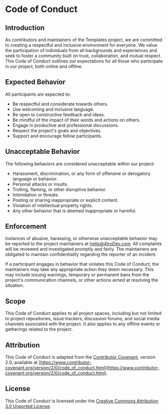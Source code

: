 # Code of Conduct

## Introduction

As contributors and maintainers of the Templates project, we are committed to creating a respectful and inclusive environment for everyone. We value the participation of individuals from all backgrounds and experiences and seek to foster a community built on trust, collaboration, and mutual respect. This Code of Conduct outlines our expectations for all those who participate in our project, both online and offline.

## Expected Behavior

All participants are expected to:

- Be respectful and considerate towards others.
- Use welcoming and inclusive language.
- Be open to constructive feedback and ideas.
- Be mindful of the impact of their words and actions on others.
- Engage in productive and professional discussions.
- Respect the project's goals and objectives.
- Support and encourage fellow participants.

## Unacceptable Behavior

The following behaviors are considered unacceptable within our project:

- Harassment, discrimination, or any form of offensive or derogatory language or behavior.
- Personal attacks or insults.
- Trolling, flaming, or other disruptive behavior.
- Intimidation or threats.
- Posting or sharing inappropriate or explicit content.
- Violation of intellectual property rights.
- Any other behavior that is deemed inappropriate or harmful.

## Enforcement

Instances of abusive, harassing, or otherwise unacceptable behavior may be reported to the project maintainers at [hello@4troDev.com](mailto:hello@4troDev.com). All complaints will be reviewed and investigated promptly and fairly. The maintainers are obligated to maintain confidentiality regarding the reporter of an incident.

If a participant engages in behavior that violates this Code of Conduct, the maintainers may take any appropriate action they deem necessary. This may include issuing warnings, temporary or permanent bans from the project's communication channels, or other actions aimed at resolving the situation.

## Scope

This Code of Conduct applies to all project spaces, including but not limited to project repositories, issue trackers, discussion forums, and social media channels associated with the project. It also applies to any offline events or gatherings related to the project.

## Attribution

This Code of Conduct is adapted from the [Contributor Covenant](https://www.contributor-covenant.org/), version 2.0, available at [https://www.contributor-covenant.org/version/2/0/code_of_conduct.html](https://www.contributor-covenant.org/version/2/0/code_of_conduct.html).

## License

This Code of Conduct is licensed under the [Creative Commons Attribution 3.0 Unported License](http://creativecommons.org/licenses/by/3.0/).